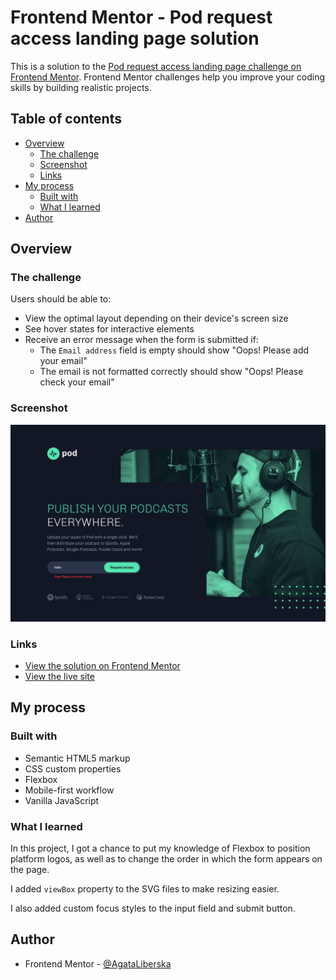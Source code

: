 # Frontend Mentor - Pod request access landing page solution

This is a solution to the [Pod request access landing page challenge on Frontend Mentor](https://www.frontendmentor.io/challenges/pod-request-access-landing-page-eyTmdkLSG). Frontend Mentor challenges help you improve your coding skills by building realistic projects. 

## Table of contents

- [Overview](#overview)
  - [The challenge](#the-challenge)
  - [Screenshot](#screenshot)
  - [Links](#links)
- [My process](#my-process)
  - [Built with](#built-with)
  - [What I learned](#what-i-learned)
- [Author](#author)

## Overview

### The challenge

Users should be able to:

- View the optimal layout depending on their device's screen size
- See hover states for interactive elements
- Receive an error message when the form is submitted if:
  - The `Email address` field is empty should show "Oops! Please add your email"
  - The email is not formatted correctly should show "Oops! Please check your email"

### Screenshot

![Screenshot of my solution](./assets/pod-request-access-screenshot.png)

### Links

- [View the solution on Frontend Mentor](https://www.frontendmentor.io/solutions/mobile-first-scss-vanilla-js-simple-form-validation-4Hp2Wf92c)
- [View the live site](https://pod-request-access-landing-page-seven.vercel.app/)

## My process

### Built with

- Semantic HTML5 markup
- CSS custom properties
- Flexbox
- Mobile-first workflow
- Vanilla JavaScript

### What I learned

In this project, I got a chance to put my knowledge of Flexbox to position platform logos, as well as to change the order in which the form appears on the page.

I added `viewBox` property to the SVG files to make resizing easier.

I also added custom focus styles to the input field and submit button.

## Author

- Frontend Mentor - [@AgataLiberska](https://www.frontendmentor.io/profile/AgataLiberska)

